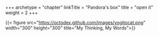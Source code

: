 +++
archetype = "chapter"
linkTitle = "Pandora's box"
title = "open it"
weight = 2
+++

{{< figure src="https://octodex.github.com/images/yogitocat.png" width="300" height="300" title="My Thinking, My Words">}}

<!-- ![cat](https://octodex.github.com/images/yogitocat.png) -->